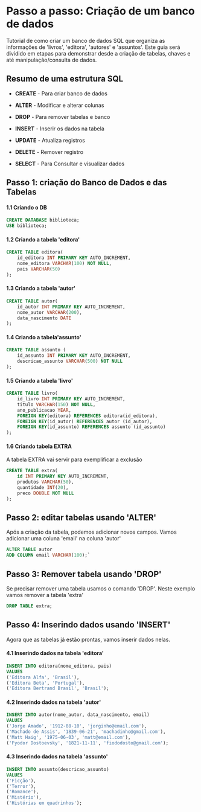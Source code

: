 
# Passo a passo: Criação de um banco de dados

Tutorial de como criar um banco de dados SQL que organiza as informações de 'livros', 'editora', 'autores' e 'assuntos'. Este guia será dividido em etapas para demonstrar desde a criação de tabelas, chaves e até manipulação/consulta de dados.

## Resumo de uma estrutura SQL
* __CREATE__ - Para criar banco de dados

* __ALTER__ - Modificar e alterar colunas

* __DROP__ - Para remover tabelas e banco

* __INSERT__ - Inserir  os dados na tabela

* __UPDATE__ - Atualiza registros

* __DELETE__ - Remover registro

* __SELECT__ - Para Consultar e visualizar dados

## Passo 1: criação do Banco de Dados e das Tabelas
#### 1.1 Criando o DB
```SQL
CREATE DATABASE biblioteca;
USE biblioteca;
```

#### 1.2 Criando a tabela 'editora'
```SQL
CREATE TABLE editora(
    id_editora INT PRIMARY KEY AUTO_INCREMENT,
    nome_editora VARCHAR(100) NOT NULL,
    pais VARCHAR(50)
);
```

#### 1.3 Criando a tabela 'autor'
```SQL
CREATE TABLE autor(
    id_autor INT PRIMARY KEY AUTO_INCREMENT,
    nome_autor VARCHAR(200),
    data_nascimento DATE
);
```

#### 1.4 Criando a tabela'assunto'
```SQL
CREATE TABLE assunto (
    id_assunto INT PRIMARY KEY AUTO_INCREMENT,
    descricao_assunto VARCHAR(500) NOT NULL
);
```

#### 1.5 Criando a tabela 'livro'
```SQL
CREATE TABLE livro(
    id_livro INT PRIMARY KEY AUTO_INCREMENT,
    titulo VARCHAR(150) NOT NULL,
    ano_publicacao YEAR,
    FOREIGN KEY(editora) REFERENCES editora(id_editora),
    FOREIGN KEY(id_autor) REFERENCES autor (id_autor),
    FOREIGN KEY(id_assunto) REFERENCES assunto (id_assunto)
);
```

#### 1.6 Criando tabela EXTRA
A tabela EXTRA vai servir para exemplificar a exclusão

```SQL
CREATE TABLE extra(
    id INT PRIMARY KEY AUTO_INCREMENT,
    produtos VARCHAR(50),
    quantidade INT(20),
    preco DOUBLE NOT NULL
);
```

## Passo 2: editar tabelas usando 'ALTER'
Após a criação da tabela, podemos adicionar novos campos. Vamos adicionar uma coluna 'email' na coluna 'autor'

```SQL
ALTER TABLE autor
ADD COLUMN email VARCHAR(100);`
```

## Passo 3: Remover tabela usando 'DROP'
Se precisar remover uma tabela usamos o comando 'DROP'.
Neste exemplo vamos remover a tabela 'extra'

```SQL
DROP TABLE extra;
```

## Passo 4: Inserindo dados usando 'INSERT'
Agora que as tabelas já estão prontas, vamos inserir dados nelas.

#### 4.1 Inserindo dados na tabela 'editora'
```SQL
INSERT INTO editora(nome_editora, pais)
VALUES 
('Editora Alfa', 'Brasil'),
('Editora Beta', 'Portugal'),
('Editora Bertrand Brasil', 'Brasil');
```


#### 4.2 Inserindo dados na tabela 'autor'
```SQL
INSERT INTO autor(nome_autor, data_nascimento, email)
VALUES
('Jorge Amado', '1912-08-10', 'jorginho@email.com'),
('Machado de Assis', '1839-06-21', 'machadinho@gmail.com'),
('Matt Haig', '1975-06-03', 'matt@email.com'),
('Fyodor Dostoevsky', '1821-11-11', 'fiododosto@gmail.com');
```

#### 4.3 Inserindo dados na tabela 'assunto'
```SQL
INSERT INTO assunto(descricao_assunto)
VALUES
('Ficção'),
('Terror'),
('Romance'),
('Mistério'),
('Histórias em quadrinhos');
```
